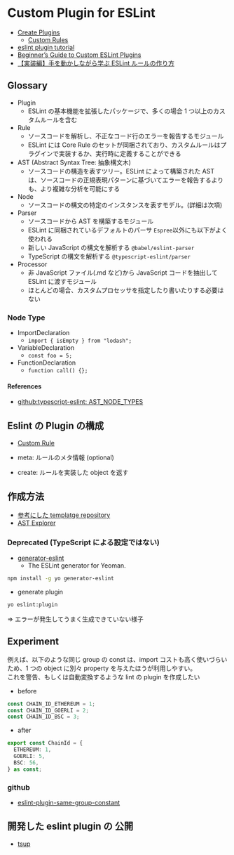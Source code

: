 # Custom Plugin for ESLint

- [Create Plugins](https://eslint.org/docs/latest/extend/plugins)
  - [Custom Rules](https://eslint.org/docs/latest/extend/custom-rules)
- [eslint plugin tutorial](https://github.com/Quramy/eslint-plugin-tutorial)
- [Beginner’s Guide to Custom ESLint Plugins](https://medium.com/@brandongregoryscott/beginners-guide-to-custom-eslint-plugins-77aca43f05c6)
- [【実装編】手を動かしながら学ぶ ESLint ルールの作り方](https://zenn.dev/kazuwombat/articles/2a870356528783)

## Glossary

- Plugin
  - ESLint の基本機能を拡張したパッケージで、多くの場合 1 つ以上のカスタムルールを含む
- Rule
  - ソースコードを解析し、不正なコード行のエラーを報告するモジュール
  - ESLint には Core Rule のセットが同梱されており、カスタムルールはプラグインで実装するか、実行時に定義することができる
- AST (Abstract Syntax Tree: 抽象構文木)
  - ソースコードの構造を表すツリー。ESLint によって構築された AST は、ソースコードの正規表現パターンに基づいてエラーを報告するよりも、より複雑な分析を可能にする
- Node
  - ソースコードの構文の特定のインスタンスを表すモデル。(詳細は次項)
- Parser
  - ソースコードから AST を構築するモジュール
  - ESLint に同梱されているデフォルトのパーサ `Espree`以外にも以下がよく使われる
  - 新しい JavaScript の構文を解析する `@babel/eslint-parser`
  - TypeScript の構文を解析する `@typescript-eslint/parser`
- Processor
  - 非 JavaScript ファイル(.md など)から JavaScript コードを抽出して ESLint に渡すモジュール
  - ほとんどの場合、カスタムプロセッサを指定したり書いたりする必要はない

### Node Type

- ImportDeclaration
  - `import { isEmpty } from "lodash";`
- VariableDeclaration
  - `const foo = 5;`
- FunctionDeclaration
  - `function call() {};`

#### References

- [github:typescript-eslint: AST_NODE_TYPES](https://github.com/typescript-eslint/typescript-eslint/blob/4e235919811614006d6ebbb7906200ec1b04fbf6/packages/ast-spec/src/ast-node-types.ts#L39)

## Eslint の Plugin の構成

- [Custom Rule](https://eslint.org/docs/latest/extend/custom-rules)

- meta: ルールのメタ情報 (optional)
- create: ルールを実装した object を返す

## 作成方法

- [参考にした templatge repository](https://github.com/kazuooooo/eslint-plugin-myao-template)
- [AST Explorer](https://astexplorer.net/)

### Deprecated (TypeScript による設定ではない)

- [generator-eslint](https://www.npmjs.com/package/generator-eslint)
  - The ESLint generator for Yeoman.

```sh
npm install -g yo generator-eslint
```

- generate plugin

```sh
yo eslint:plugin
```

=> エラーが発生してうまく生成できていない様子

## Experiment

例えば、以下のような同じ group の const は、import コストも高く使いづらいため、1 つの object に別々 property を与えたほうが利用しやすい。  
これを警告、もしくは自動変換するような lint の plugin を作成したい

- before

```ts
const CHAIN_ID_ETHEREUM = 1;
const CHAIN_ID_GOERLI = 2;
const CHAIN_ID_BSC = 3;
```

- after

```ts
export const ChainId = {
  ETHEREUM: 1,
  GOERLI: 5,
  BSC: 56,
} as const;
```

### github

- [eslint-plugin-same-group-constant](https://github.com/hiromaily/eslint-plugin-same-group-constant)

## 開発した eslint plugin の 公開

- [tsup](https://github.com/egoist/tsup)
